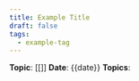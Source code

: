 ```yaml
---
title: Example Title
draft: false
tags:
  - example-tag
---
```

**Topic**: [[]]
**Date**: {{date}}
**Topics**:
